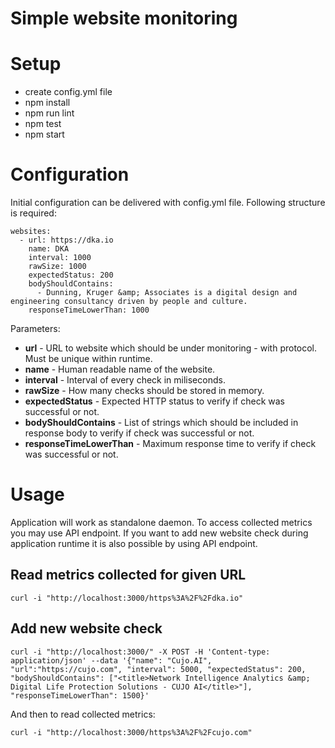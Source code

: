 # Simple website monitoring

# Setup

- create config.yml file
- npm install
- npm run lint
- npm test
- npm start

# Configuration

Initial configuration can be delivered with config.yml file. Following structure is required:

```
websites:
  - url: https://dka.io
    name: DKA
    interval: 1000
    rawSize: 1000
    expectedStatus: 200
    bodyShouldContains:
      - Dunning, Kruger &amp; Associates is a digital design and engineering consultancy driven by people and culture.
    responseTimeLowerThan: 1000
```

Parameters:

  * **url** - URL to website which should be under monitoring - with protocol. Must be unique within runtime.
  * **name** - Human readable name of the website.
  * **interval** - Interval of every check in miliseconds. 
  * **rawSize** - How many checks should be stored in memory.
  * **expectedStatus** - Expected HTTP status to verify if check was successful or not.
  * **bodyShouldContains** - List of strings which should be included in response body to verify if check was successful or not.
  * **responseTimeLowerThan** - Maximum response time to verify if check was successful or not.


# Usage

Application will work as standalone daemon. To access collected metrics you may use API endpoint. If you want to add new website check during application runtime it is also possible by using API endpoint. 

## Read metrics collected for given URL

```
curl -i "http://localhost:3000/https%3A%2F%2Fdka.io"
```

## Add new website check

```
curl -i "http://localhost:3000/" -X POST -H 'Content-type: application/json' --data '{"name": "Cujo.AI", "url":"https://cujo.com", "interval": 5000, "expectedStatus": 200, "bodyShouldContains": ["<title>Network Intelligence Analytics &amp; Digital Life Protection Solutions - CUJO AI</title>"], "responseTimeLowerThan": 1500}'
```

And then to read collected metrics:

```
curl -i "http://localhost:3000/https%3A%2F%2Fcujo.com"
```